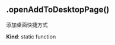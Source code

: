 <a name="module_miot/host/ui.openAddToDesktopPage"></a>

## .openAddToDesktopPage()
添加桌面快捷方式

**Kind**: static function  

